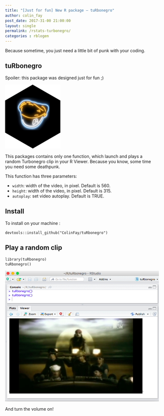 ```yaml
---
title: "[Just for fun] New R package — tuRbonegro"
author: colin_fay
post_date: 2017-31-00 21:00:00
layout: single
permalink: /rstats-turbonegro/
categories : rblogen
---
```


Because sometime, you just need a little bit of punk with your coding. 

## tuRbonegro

Spoiler: this package was designed just for fun ;) 

![tuRbonegro_hex](https://github.com/ColinFay/tuRbonegro/raw/master/hex_turbo.png)

This packages contains only one function, which launch and plays a random Turbonegro clip in your R Viewer. Because you know, some time you need some deathpunk. 

This function has three parameters:

+ `width`: width of the video, in pixel. Default is 560.
+ `height`: width of the video, in pixel. Default is 315.
+ `autoplay`: set video autoplay. Default is TRUE.

## Install 

To install on your machine : 

```{r)
devtools::install_github("ColinFay/tuRbonegro")
```

## Play a random clip 

```{r}
library(tuRbonegro)
tuRbonegro()
```

![tuRbonegro_pic](https://github.com/ColinFay/tuRbonegro/raw/master/tuRbonegro.png)

And turn the volume on! 
